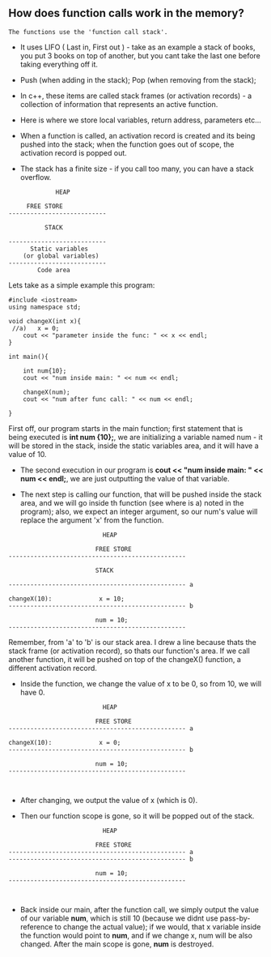 How does function calls work in the memory?	
---------	

	The functions use the 'function call stack'.	

* It uses LIFO ( Last in, First out ) - take as an example a stack of books, you put 3 books on top of another, but you cant take the last one before taking everything off it.	

* Push (when adding in the stack); Pop (when removing from the stack);

* In c++, these items are called stack frames (or activation records) - a collection of information that represents an active function.	

* Here is where we store local variables, return address,  parameters etc...	

* When a function is called, an activation record is created and its being pushed into the stack; when the function goes out of scope, the activation record is popped out.	

* The stack has a finite size - if you call too many, you can have a stack overflow.	

```
             HEAP  
	
     FREE STORE              		
---------------------------

          STACK

---------------------------
      Static variables
    (or global variables)
---------------------------
        Code area

```	

Lets take as a simple example this program:	
```
#include <iostream>
using namespace std;

void changeX(int x){
 //a)   x = 0;
    cout << "parameter inside the func: " << x << endl;
}

int main(){
    
    int num{10};
    cout << "num inside main: " << num << endl;
    
    changeX(num);
    cout << "num after func call: " << num << endl;
    
}
```	

First off, our program starts in the main function; first statement that is being executed is **int num {10};**, we are initializing a variable named num - it will be stored in the stack, inside the static variables area, and it will have a value of 10.	

* The second execution in our program is **cout << "num inside main: " << num << endl;**, we are just outputting the value of that variable.	

* The next step is calling our function, that will be pushed inside the stack area, and we will go inside th function (see where is a) noted in the program); also, we expect an integer argument, so our num's value will replace the argument 'x' from the function.	

```
                          HEAP  

                        FREE STORE              
-------------------------------------------------

                        STACK

------------------------------------------------- a

changeX(10):             x = 10;
------------------------------------------------- b

                        num = 10;
-------------------------------------------------
```

Remember, from 'a' to 'b' is our stack area. I drew a line because thats the stack frame (or activation record), so thats our function's area. If we call another function, it will be pushed on top of the changeX() function, a different activation record.	

* Inside the function, we change the value of x to be 0, so from 10, we will have 0. 	

```
                          HEAP  

                        FREE STORE              
------------------------------------------------- a

changeX(10):             x = 0;
------------------------------------------------- b

                        num = 10;
-------------------------------------------------

       
```	

* After changing, we output the value of x (which is 0).

* Then our function scope is gone, so it will be popped out of the stack.		

```
                          HEAP  

                        FREE STORE              
------------------------------------------------- a
------------------------------------------------- b

                        num = 10;
-------------------------------------------------

       
```	

* Back inside our main, after the function call, we simply output the value of our variable **num**, which is still 10
(because we didnt use pass-by-reference to change the actual value); if we would, that x variable inside the function would point to **num**,
and if we change x, num will be also changed. After the main scope is gone, **num** is destroyed.

